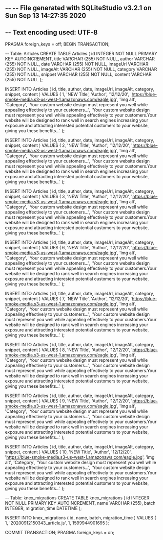 --
-- File generated with SQLiteStudio v3.2.1 on Sun Sep 13 14:27:35 2020
--
-- Text encoding used: UTF-8
--
PRAGMA foreign_keys = off;
BEGIN TRANSACTION;

-- Table: Articles
CREATE TABLE Articles (
id INTEGER NOT NULL
PRIMARY KEY AUTOINCREMENT,
title VARCHAR (255) NOT NULL,
author VARCHAR (255) NOT NULL,
date VARCHAR (255) NOT NULL,
imageUrl VARCHAR (255) NOT NULL,
imageAlt VARCHAR (255) NOT NULL,
category VARCHAR (255) NOT NULL,
snippet VARCHAR (255) NOT NULL,
content VARCHAR (255) NOT NULL
);

INSERT INTO Articles (
id,
title,
author,
date,
imageUrl,
imageAlt,
category,
snippet,
content
)
VALUES (
1,
'NEW Title',
'Author',
'12/12/20',
'https://blue-smoke-media.s3-us-west-1.amazonaws.com/eagle.jpg',
'img alt',
'Category',
'Your custom website design must represent you well while appealing effectively to your customers...',
'Your custom website design must represent you well while appealing effectively to your customers.Your website will be designed to rank well in search engines increasing your exposure and attracting interested potential customers to your website, giving you these benefits...'
);

INSERT INTO Articles (
id,
title,
author,
date,
imageUrl,
imageAlt,
category,
snippet,
content
)
VALUES (
2,
'NEW Title',
'Author',
'12/12/20',
'https://blue-smoke-media.s3-us-west-1.amazonaws.com/eagle.jpg',
'img alt',
'Category',
'Your custom website design must represent you well while appealing effectively to your customers...',
'Your custom website design must represent you well while appealing effectively to your customers.Your website will be designed to rank well in search engines increasing your exposure and attracting interested potential customers to your website, giving you these benefits...'
);

INSERT INTO Articles (
id,
title,
author,
date,
imageUrl,
imageAlt,
category,
snippet,
content
)
VALUES (
3,
'NEW Title',
'Author',
'12/12/20',
'https://blue-smoke-media.s3-us-west-1.amazonaws.com/eagle.jpg',
'img alt',
'Category',
'Your custom website design must represent you well while appealing effectively to your customers...',
'Your custom website design must represent you well while appealing effectively to your customers.Your website will be designed to rank well in search engines increasing your exposure and attracting interested potential customers to your website, giving you these benefits...'
);

INSERT INTO Articles (
id,
title,
author,
date,
imageUrl,
imageAlt,
category,
snippet,
content
)
VALUES (
6,
'NEW Title',
'Author',
'12/12/20',
'https://blue-smoke-media.s3-us-west-1.amazonaws.com/eagle.jpg',
'img alt',
'Category',
'Your custom website design must represent you well while appealing effectively to your customers...',
'Your custom website design must represent you well while appealing effectively to your customers.Your website will be designed to rank well in search engines increasing your exposure and attracting interested potential customers to your website, giving you these benefits...'
);

INSERT INTO Articles (
id,
title,
author,
date,
imageUrl,
imageAlt,
category,
snippet,
content
)
VALUES (
7,
'NEW Title',
'Author',
'12/12/20',
'https://blue-smoke-media.s3-us-west-1.amazonaws.com/eagle.jpg',
'img alt',
'Category',
'Your custom website design must represent you well while appealing effectively to your customers...',
'Your custom website design must represent you well while appealing effectively to your customers.Your website will be designed to rank well in search engines increasing your exposure and attracting interested potential customers to your website, giving you these benefits...'
);

INSERT INTO Articles (
id,
title,
author,
date,
imageUrl,
imageAlt,
category,
snippet,
content
)
VALUES (
8,
'NEW Title',
'Author',
'12/12/20',
'https://blue-smoke-media.s3-us-west-1.amazonaws.com/eagle.jpg',
'img alt',
'Category',
'Your custom website design must represent you well while appealing effectively to your customers...',
'Your custom website design must represent you well while appealing effectively to your customers.Your website will be designed to rank well in search engines increasing your exposure and attracting interested potential customers to your website, giving you these benefits...'
);

INSERT INTO Articles (
id,
title,
author,
date,
imageUrl,
imageAlt,
category,
snippet,
content
)
VALUES (
9,
'NEW Title',
'Author',
'12/12/20',
'https://blue-smoke-media.s3-us-west-1.amazonaws.com/eagle.jpg',
'img alt',
'Category',
'Your custom website design must represent you well while appealing effectively to your customers...',
'Your custom website design must represent you well while appealing effectively to your customers.Your website will be designed to rank well in search engines increasing your exposure and attracting interested potential customers to your website, giving you these benefits...'
);

INSERT INTO Articles (
id,
title,
author,
date,
imageUrl,
imageAlt,
category,
snippet,
content
)
VALUES (
10,
'NEW Title',
'Author',
'12/12/20',
'https://blue-smoke-media.s3-us-west-1.amazonaws.com/eagle.jpg',
'img alt',
'Category',
'Your custom website design must represent you well while appealing effectively to your customers...',
'Your custom website design must represent you well while appealing effectively to your customers.Your website will be designed to rank well in search engines increasing your exposure and attracting interested potential customers to your website, giving you these benefits...'
);

-- Table: knex_migrations
CREATE TABLE knex_migrations (
id INTEGER NOT NULL
PRIMARY KEY AUTOINCREMENT,
name VARCHAR (255),
batch INTEGER,
migration_time DATETIME
);

INSERT INTO knex_migrations (
id,
name,
batch,
migration_time
)
VALUES (
1,
'20200912150343_article.js',
1,
1599944901695
);

COMMIT TRANSACTION;
PRAGMA foreign_keys = on;
